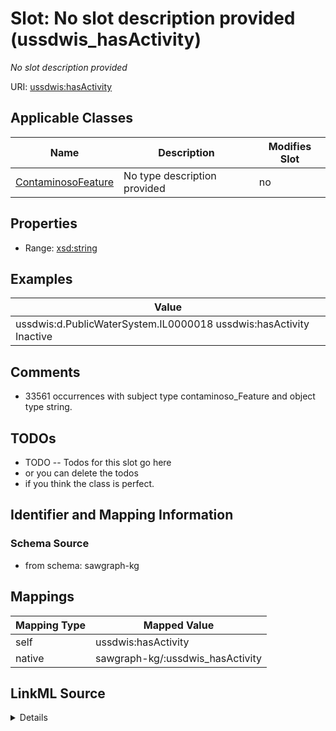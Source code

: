 

# Slot: No slot description provided (ussdwis_hasActivity)


_No slot description provided_





URI: [ussdwis:hasActivity](http://sawgraph.spatialai.org/v1/us-sdwis#hasActivity)



<!-- no inheritance hierarchy -->





## Applicable Classes

| Name | Description | Modifies Slot |
| --- | --- | --- |
| [ContaminosoFeature](../classes/ContaminosoFeature.md) | No type description provided |  no  |







## Properties

* Range: [xsd:string](http://www.w3.org/2001/XMLSchema#string)






## Examples

| Value |
| --- |
| ussdwis:d.PublicWaterSystem.IL0000018 ussdwis:hasActivity Inactive |

## Comments

* 33561 occurrences with subject type contaminoso_Feature and object type string.

## TODOs

* TODO -- Todos for this slot go here
* or you can delete the todos
* if you think the class is perfect.

## Identifier and Mapping Information







### Schema Source


* from schema: sawgraph-kg




## Mappings

| Mapping Type | Mapped Value |
| ---  | ---  |
| self | ussdwis:hasActivity |
| native | sawgraph-kg/:ussdwis_hasActivity |




## LinkML Source

<details>
```yaml
name: ussdwis_hasActivity
description: No slot description provided
title: No slot description provided
todos:
- TODO -- Todos for this slot go here
- or you can delete the todos
- if you think the class is perfect.
comments:
- 33561 occurrences with subject type contaminoso_Feature and object type string.
examples:
- value: ussdwis:d.PublicWaterSystem.IL0000018 ussdwis:hasActivity Inactive
from_schema: sawgraph-kg
rank: 1000
slot_uri: ussdwis:hasActivity
alias: ussdwis_hasActivity
domain_of:
- contaminoso_Feature
range: string

```
</details>